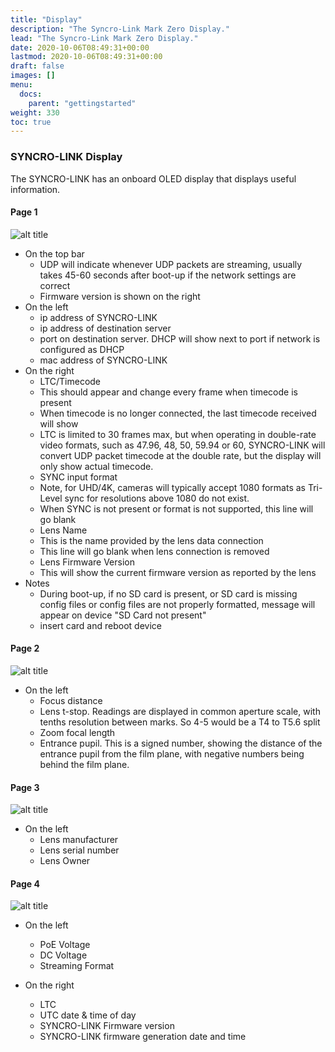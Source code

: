 ```yaml
---
title: "Display"
description: "The Syncro-Link Mark Zero Display."
lead: "The Syncro-Link Mark Zero Display."
date: 2020-10-06T08:49:31+00:00
lastmod: 2020-10-06T08:49:31+00:00
draft: false
images: []
menu:
  docs:
    parent: "gettingstarted"
weight: 330
toc: true
---
```


### SYNCRO-LINK Display

The SYNCRO-LINK has an onboard OLED display that displays useful information.

#### Page 1

<img src="/images/syncrolink_page1.png" title="Syncrolink OLED page 1" alt="alt title"/>

- On the top bar
  - UDP will indicate whenever UDP packets are streaming, usually takes 45-60 seconds after boot-up if the network settings are correct
  - Firmware version is shown on the right
- On the left
  - ip address of SYNCRO-LINK
  - ip address of destination server
  - port on destination server. DHCP will show next to port if network is configured as DHCP
  - mac address of SYNCRO-LINK
- On the right
  - LTC/Timecode
  - This should appear and change every frame when timecode is present
  - When timecode is no longer connected, the last timecode received will show
  - LTC is limited to 30 frames max, but when operating in double-rate video formats, such as 47.96, 48, 50, 59.94 or 60, SYNCRO-LINK will convert UDP packet timecode at the double rate, but the display will only show actual timecode.
  - SYNC input format
  - Note, for UHD/4K, cameras will typically accept 1080 formats as Tri-Level sync for resolutions above 1080 do not exist.
  - When SYNC is not present or format is not supported, this line will go blank
  - Lens Name
  - This is the name provided by the lens data connection
  - This line will go blank when lens connection is removed
  - Lens Firmware Version
  - This will show the current firmware version as reported by the lens
- Notes
  - During boot-up, if no SD card is present, or SD card is missing config files or config files are not properly formatted, message will appear on device "SD Card not present"
  - insert card and reboot device

#### Page 2

<img src="/images/syncrolink_page2.png" title="Syncrolink OLED page 2" alt="alt title"/>

- On the left
  - Focus distance
  - Lens t-stop. Readings are displayed in common aperture scale, with tenths resolution between marks. So 4-5 would be a T4 to T5.6 split
  - Zoom focal length
  - Entrance pupil. This is a signed number, showing the distance of the entrance pupil from the film plane, with negative numbers being behind the film plane.

#### Page 3

<img src="/images/syncrolink_page3.png" title="Syncrolink OLED page 3" alt="alt title"/>

- On the left
  - Lens manufacturer
  - Lens serial number
  - Lens Owner

#### Page 4

<img src="/images/syncrolink_page4.png" title="Syncrolink OLED page 4" alt="alt title"/>

- On the left
  - PoE Voltage
  - DC Voltage
  - Streaming Format

- On the right
  - LTC
  - UTC date & time of day
  - SYNCRO-LINK Firmware version
  - SYNCRO-LINK firmware generation date and time
